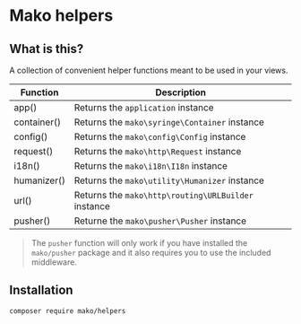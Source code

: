 # Mako helpers

## What is this?

A collection of convenient helper functions meant to be used in your views.

| Function    | Description                                         |
|-------------|-----------------------------------------------------|
| app()       | Returns the `application` instance                  |
| container() | Returns the `mako\syringe\Container` instance       |
| config()    | Returns the `mako\config\Config` instance           |
| request()   | Returns the `mako\http\Request` instance            |
| i18n()      | Returns the `mako\i18n\I18n` instance               |
| humanizer() | Returns the `mako\utility\Humanizer` instance       |
| url()       | Returns the `mako\http\routing\URLBuilder` instance |
| pusher()    | Returne the `mako\pusher\Pusher` instance           |

> The `pusher` function will only work if you have installed the `mako/pusher` package and it also requires you to use the included middleware.

## Installation

	composer require mako/helpers
